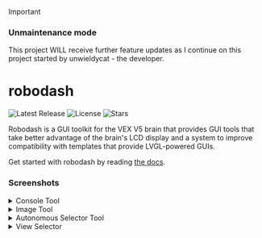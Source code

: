> [!IMPORTANT]
> ### Unmaintenance mode
> This project WILL receive further feature updates as I continue on this project started by unwieldycat - the developer.

# robodash

![Latest Release](https://img.shields.io/github/v/release/unwieldycat/robodash)
![License](https://img.shields.io/github/license/unwieldycat/robodash)
![Stars](https://img.shields.io/github/stars/unwieldycat/robodash)

Robodash is a GUI toolkit for the VEX V5 brain that provides GUI tools that
take better advantage of the brain's LCD display and a
system to improve compatibility with templates that provide LVGL-powered
GUIs.

Get started with robodash by reading
[the docs](https://robodash.readthedocs.io/en/latest/).

### Screenshots

<details>
<summary>Console Tool</summary>

![The robodash image display](./docs/source/img/console.png)

</details>

<details>
<summary>Image Tool</summary>

![The robodash image display](./docs/source/img/image.png)

</details>

<details>
<summary>Autonomous Selector Tool</summary>

![The robodash selector](./docs/source/img/selector.png)

</details>

<details>
<summary>View Selector</summary>

![The robodash view switcher](./docs/source/img/view_selector.png)

</details>
